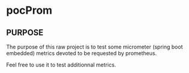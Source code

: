 # pocProm

## PURPOSE

The purpose of this raw project is to test some micrometer (spring boot embedded) metrics devoted to be requested by prometheus.

Feel free to use it to test additionnal metrics.
